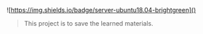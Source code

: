 ![https://img.shields.io/badge/server-ubuntu18.04-brightgreen]()
> This project is to save the learned materials.
